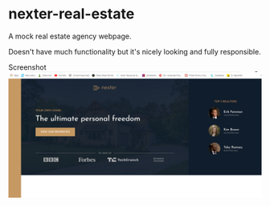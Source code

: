 # nexter-real-estate

A mock real estate agency webpage.

Doesn't have much functionality but it's nicely looking and fully responsible.

Screenshot
![my image](/img/scrnshot.png?raw=true "Nexter Screenshot")

